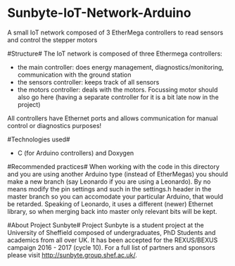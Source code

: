 # Sunbyte-IoT-Network-Arduino
A small IoT network composed of 3 EtherMega controllers to read sensors and control the stepper motors

#Structure#
The IoT network is composed of three Ethermega controllers:
* the main controller: does energy management, diagnostics/monitoring, communication with the ground station
* the sensors controller: keeps track of all sensors
* the motors controller: deals with the motors. Focussing motor should also go here (having a separate controller for it is a bit late now in the project)

All controllers have Ethernet ports and allows communication for manual control or diagnostics purposes!

#Technologies used#
* C (for Arduino controllers) and Doxygen

#Recommended practices#
When working with the code in this directory and you are using another Arduino type (instead of EtherMegas)
you should make a new branch (say Leonardo if you are using a Leonardo). By no means modify the pin settings and such in the
settings.h header in the master branch so you can accomodate your particular Arduino, that would be retarded. Speaking of Leonardo, 
it uses a different (newer) Ethernet library, so when merging back into master only relevant bits will be kept. 

#About Project Sunbyte#
Project Sunbyte is a student project at the University of Sheffield composed of undergraduates, PhD Students
and academics from all over UK. It has been accepted for the REXUS/BEXUS campaign 2016 - 2017 (cycle 10). For a full list of partners and sponsors
please visit http://sunbyte.group.shef.ac.uk/. 

